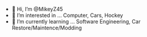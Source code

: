 - 👋 Hi, I’m @MikeyZ45
- 👀 I’m interested in ... Computer, Cars, Hockey
- 🌱 I’m currently learning ... Software Engineering, Car Restore/Maintence/Modding

<!---
MikeyZ45/MikeyZ45 is a ✨ special ✨ repository because its `README.md` (this file) appears on your GitHub profile.
You can click the Preview link to take a look at your changes.
--->
